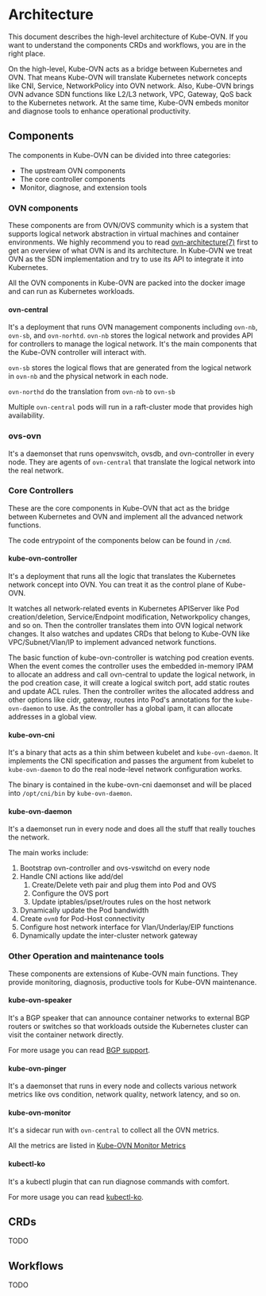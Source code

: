 # Architecture

This document describes the high-level architecture of Kube-OVN.
If you want to understand the components CRDs and workflows, you are in the right place.

On the high-level, Kube-OVN acts as a bridge between Kubernetes and OVN.
That means Kube-OVN will translate Kubernetes network concepts like CNI, Service, NetworkPolicy into OVN network.
Also, Kube-OVN brings OVN advance SDN functions like L2/L3 network, VPC, Gateway, QoS back to the Kubernetes network.
At the same time, Kube-OVN embeds monitor and diagnose tools to enhance operational productivity.

## Components

The components in Kube-OVN can be divided into three categories:
* The upstream OVN components
* The core controller components
* Monitor, diagnose, and extension tools

### OVN components

These components are from OVN/OVS community which is a system that supports logical network abstraction in virtual machines and container environments.
We highly recommend you to read [ovn-architecture(7)](https://www.mankier.com/7/ovn-architecture) first to get an overview of what OVN is and its architecture.
In Kube-OVN we treat OVN as the SDN implementation and try to use its API to integrate it into Kubernetes.

All the OVN components in Kube-OVN are packed into the docker image and can run as Kubernetes workloads.

#### ovn-central

It's a deployment that runs OVN management components including `ovn-nb`, `ovn-sb`, and `ovn-norhtd`.
`ovn-nb` stores the logical network and provides API for controllers to manage the logical network.
It's the main components that the Kube-OVN controller will interact with.

`ovn-sb` stores the logical flows that are generated from the logical network in `ovn-nb` and the physical network in each node.

`ovn-northd` do the translation from `ovn-nb` to `ovn-sb`

Multiple `ovn-central` pods will run in a raft-cluster mode that provides high availability.

### ovs-ovn

It's a daemonset that runs openvswitch, ovsdb, and ovn-controller in every node.
They are agents of `ovn-central` that translate the logical network into the real network.

### Core Controllers

These are the core components in Kube-OVN that act as the bridge between Kubernetes and OVN and implement all the advanced network functions.

The code entrypoint of the components below can be found in `/cmd`.

#### kube-ovn-controller
It's a deployment that runs all the logic that translates the Kubernetes network concept into OVN.
You can treat it as the control plane of Kube-OVN.

It watches all network-related events in Kubernetes APIServer like Pod creation/deletion, Service/Endpoint modification, Networkpolicy changes, and so on.
Then the controller translates them into OVN logical network changes.
It also watches and updates CRDs that belong to Kube-OVN like VPC/Subnet/Vlan/IP to implement advanced network functions.

The basic function of kube-ovn-controller is watching pod creation events.
When the event comes the controller uses the embedded in-memory IPAM to allocate an address and call ovn-central to update the logical network,
in the pod creation case, it will create a logical switch port, add static routes and update ACL rules.
Then the controller writes the allocated address and other options like cidr, gateway, routes into Pod's annotations for the `kube-ovn-daemon` to use.
As the controller has a global ipam, it can allocate addresses in a global view.

#### kube-ovn-cni
It's a binary that acts as a thin shim between kubelet and `kube-ovn-daemon`.
It implements the CNI specification and passes the argument from kubelet to `kube-ovn-daemon` to do the real node-level network configuration works.

The binary is contained in the kube-ovn-cni daemonset and will be placed into `/opt/cni/bin` by `kube-ovn-daemon`.

#### kube-ovn-daemon
It's a daemonset run in every node and does all the stuff that really touches the network.

The main works include:
1. Bootstrap ovn-controller and ovs-vswitchd on every node
2. Handle CNI actions like add/del
   1. Create/Delete veth pair and plug them into Pod and OVS
   2. Configure the OVS port
   3. Update iptables/ipset/routes rules on the host network
3. Dynamically update the Pod bandwidth
4. Create `ovn0` for Pod-Host connectivity
5. Configure host network interface for Vlan/Underlay/EIP functions
6. Dynamically update the inter-cluster network gateway

### Other Operation and maintenance tools

These components are extensions of Kube-OVN main functions.
They provide monitoring, diagnosis, productive tools for Kube-OVN maintenance.

#### kube-ovn-speaker
It's a BGP speaker that can announce container networks to external BGP routers or switches so that workloads outside the Kubernetes cluster can visit the container network directly.

For more usage you can read [BGP support](docs/bgp.md).

#### kube-ovn-pinger
It's a daemonset that runs in every node and collects various network metrics like ovs condition, network quality, network latency, and so on.

#### kube-ovn-monitor
It's a sidecar run with `ovn-central` to collect all the OVN metrics.

All the metrics are listed in [Kube-OVN Monitor Metrics](docs/ovn-ovs-monitor.md)

#### kubectl-ko
It's a kubectl plugin that can run diagnose commands with comfort.

For more usage you can read [kubectl-ko](docs/kubectl-plugin.md).

## CRDs
TODO

## Workflows
TODO
